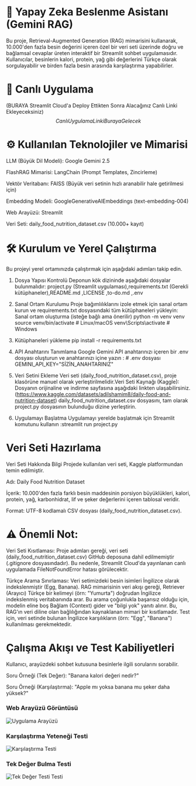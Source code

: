 # 🥗 Yapay Zeka Beslenme Asistanı (Gemini RAG)
Bu proje, Retrieval-Augmented Generation (RAG) mimarisini kullanarak, 10.000'den fazla besin değerini içeren özel bir veri seti üzerinde doğru ve bağlamsal cevaplar üreten interaktif bir Streamlit sohbet uygulamasıdır. Kullanıcılar, besinlerin kalori, protein, yağ gibi değerlerini Türkçe olarak sorgulayabilir ve birden fazla besin arasında karşılaştırma yapabilirler.


# 🚀 Canlı Uygulama
(BURAYA Streamlit Cloud'a Deploy Ettikten Sonra Alacağınız Canlı Linki Ekleyeceksiniz)$$Canlı Uygulama Linki Buraya Gelecek$$



# ⚙️ Kullanılan Teknolojiler ve Mimarisi 
 LLM (Büyük Dil Modeli): Google Gemini 2.5 
 
FlashRAG Mimarisi: LangChain (Prompt Templates, Zincirleme)

 Vektör Veritabanı: FAISS (Büyük veri setinin hızlı aranabilir hale getirilmesi için)

 Embedding Modeli: GoogleGenerativeAIEmbeddings (text-embedding-004)

Web Arayüzü: Streamlit

 Veri Seti: daily_food_nutrition_dataset.csv (10.000+ kayıt)



# 🛠️ Kurulum ve Yerel Çalıştırma
Bu projeyi yerel ortamınızda çalıştırmak için aşağıdaki adımları takip edin.
1. Dosya Yapısı Kontrolü
   Deponun kök dizininde aşağıdaki dosyalar bulunmalıdır: project.py (Streamlit uygulaması),requirements.txt (Gerekli kütüphaneler),README.md ,LICENSE ,to-do.md ,.env 
2. Sanal Ortam Kurulumu
Proje bağımlılıklarını izole etmek için sanal ortam kurun ve requirements.txt dosyasındaki tüm kütüphaneleri yükleyin:
 Sanal ortam oluşturma (isteğe bağlı ama önerilir)
python -m venv venv 
source venv/bin/activate # Linux/macOS
venv\Scripts\activate # Windows
3. Kütüphaneleri yükleme
pip install -r requirements.txt

4. API Anahtarını Tanımlama
   Google Gemini API anahtarınızı içeren bir .env dosyası oluşturun ve anahtarınızı içine yazın  :  # .env dosyası GEMINI_API_KEY="SİZİN_ANAHTARINIZ" 
5. Veri Setini Ekleme
   Veri seti (daily_food_nutrition_dataset.csv), proje klasörüne manuel olarak yerleştirilmelidir.Veri Seti Kaynağı (Kaggle): Dosyanın orijinaline ve indirme sayfasına aşağıdaki linkten ulaşabilirsiniz. (https://www.kaggle.com/datasets/adilshamim8/daily-food-and-nutrition-dataset) daily_food_nutrition_dataset.csv dosyasını, tam olarak project.py dosyasının bulunduğu dizine yerleştirin.
6. Uygulamayı Başlatma
   Uygulamayı yerelde başlatmak için Streamlit komutunu kullanın :streamlit run project.py


  #  Veri Seti Hazırlama
Veri Seti Hakkında Bilgi
Projede kullanılan veri seti, Kaggle platformundan temin edilmiştir.

Adı: Daily Food Nutrition Dataset

İçerik: 10.000'den fazla farklı besin maddesinin porsiyon büyüklükleri, kalori, protein, yağ, karbonhidrat, lif ve şeker değerlerini içeren tablosal veridir.

Format: UTF-8 kodlamalı CSV dosyası (daily_food_nutrition_dataset.csv).



# ⚠️ Önemli Not:
Veri Seti Kısıtlaması: Proje adımları gereği, veri seti (daily_food_nutrition_dataset.csv) GitHub deposuna dahil edilmemiştir (.gitignore dosyasındadır). Bu nedenle, Streamlit Cloud'da yayınlanan canlı uygulamada FileNotFoundError hatası görülecektir.

Türkçe Arama Sınırlaması: Veri setimizdeki besin isimleri İngilizce olarak indekslenmiştir (Egg, Banana). RAG mimarisinin veri akışı gereği, Retriever (Arayıcı) Türkçe bir kelimeyi (örn: "Yumurta") doğrudan İngilizce indekslenmiş veritabanında arar. Bu arama çoğunlukla başarısız olduğu için, modelin eline boş Bağlam (Context) gider ve "bilgi yok" yanıtı alınır.
Bu, RAG'ın veri diline olan bağlılığından kaynaklanan mimari bir kısıtlamadır.
Test için, veri setinde bulunan İngilizce karşılıkların (örn: "Egg", "Banana") kullanılması gerekmektedir.

# Çalışma Akışı ve Test Kabiliyetleri
Kullanıcı, arayüzdeki sohbet kutusuna besinlerle ilgili sorularını sorabilir.

Soru Örneği (Tek Değer): "Banana kalori değeri nedir?"

Soru Örneği (Karşılaştırma): "Apple mı yoksa banana mu şeker daha yüksek?"


  ### Web Arayüzü Görüntüsü
![Uygulama Arayüzü](images/uygulama_arayuzu.png)

### Karşılaştırma Yeteneği Testi
![Karşılaştırma Testi](images/karşilaştirma_testi.png)
### Tek Değer Bulma Testi 
![Tek Değer Testi Testi](images/tek_deger_testi.png)
